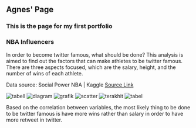 ## Agnes' Page
### This is the page for my first portfolio

### NBA Influencers
In order to become twitter famous, what should be done? 
This analysis is aimed to find out the factors that can make athletes to be twitter famous. There are three aspects focused, which are the salary, height, and the number of wins of each athlete. 

Data source: Social Power NBA | Kaggle [Source Link](https://www.kaggle.com/noahgift/social-power-nba)

![tabell](https://user-images.githubusercontent.com/81511192/113677238-910b9800-96e7-11eb-85b9-bd01ec910c7a.png)
![diagram](https://user-images.githubusercontent.com/81511192/113677259-9668e280-96e7-11eb-8d3a-d8afac2df441.png)
![grafik](https://user-images.githubusercontent.com/81511192/113677268-98cb3c80-96e7-11eb-8c4b-d0f01a25f576.png)
![scatter](https://user-images.githubusercontent.com/81511192/113677278-9a950000-96e7-11eb-81e5-d2039bea427d.png)
![terakhit](https://user-images.githubusercontent.com/81511192/113677281-9bc62d00-96e7-11eb-9cc5-9a0d2159f5bd.png)
![tabel](https://user-images.githubusercontent.com/81511192/113677288-9d8ff080-96e7-11eb-98f3-431a04d8f11f.png)


Based on the correlation between variables, the most likely thing to be done to be twitter famous is have more wins rather than salary in order to have more retweet in twitter.
